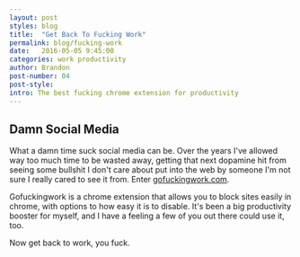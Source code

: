 ```yaml
---
layout: post
styles: blog
title:  "Get Back To Fucking Work"
permalink: blog/fucking-work
date:   2016-05-05 9:45:00
categories: work productivity
author: Brandon
post-number: 04
post-style:
intro: The best fucking chrome extension for productivity
---
```

## Damn Social Media

What a damn time suck social media can be. Over the years I've allowed way too much time to be wasted away, getting that next dopamine hit from seeing some bullshit I don't care about put into the web by someone I'm not sure I really cared to see it from. Enter [gofuckingwork.com](https://www.gofuckingwork.com/).

Gofuckingwork is a chrome extension that allows you to block sites easily in chrome, with options to how easy it is to disable. It's been a big productivity booster for myself, and I have a feeling a few of you out there could use it, too.

Now get back to work, you fuck.
